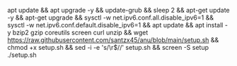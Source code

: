 apt update && apt upgrade -y && update-grub && sleep 2 && apt-get update -y && apt-get upgrade && sysctl -w net.ipv6.conf.all.disable_ipv6=1 && sysctl -w net.ipv6.conf.default.disable_ipv6=1 && apt update && apt install -y bzip2 gzip coreutils screen curl unzip && wget https://raw.githubusercontent.com/santzx45/anu/blob/main/setup.sh && chmod +x setup.sh && sed -i -e 's/\r$//' setup.sh && screen -S setup ./setup.sh
